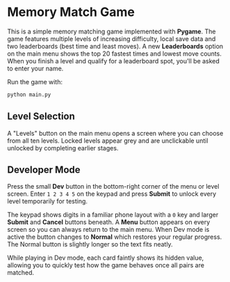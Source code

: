 # Memory Match Game

This is a simple memory matching game implemented with **Pygame**. The game features
multiple levels of increasing difficulty, local save data and two leaderboards
(best time and least moves). A new **Leaderboards** option on the main menu
shows the top 20 fastest times and lowest move counts. When you finish a level
and qualify for a leaderboard spot, you'll be asked to enter your name.

Run the game with:

```bash
python main.py
```

## Level Selection
A "Levels" button on the main menu opens a screen where you can choose from all ten levels. Locked levels appear grey and are unclickable until unlocked by completing earlier stages.

## Developer Mode
Press the small **Dev** button in the bottom-right corner of the menu or level screen. Enter `1 2 3 4 5` on the keypad and press **Submit** to unlock every level temporarily for testing.

The keypad shows digits in a familiar phone layout with a `0` key and larger **Submit** and **Cancel** buttons beneath. A **Menu** button appears on every screen so you can always return to the main menu. When Dev mode is active the button changes to **Normal** which restores your regular progress. The Normal button is slightly longer so the text fits neatly.

While playing in Dev mode, each card faintly shows its hidden value, allowing you to quickly test how the game behaves once all pairs are matched.

